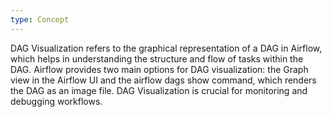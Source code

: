 ```yaml
---
type: Concept
---
```


DAG Visualization refers to the graphical representation of a DAG in Airflow, which helps in understanding the structure and flow of tasks within the DAG. Airflow provides two main options for DAG visualization: the Graph view in the Airflow UI and the airflow dags show command, which renders the DAG as an image file. DAG Visualization is crucial for monitoring and debugging workflows.